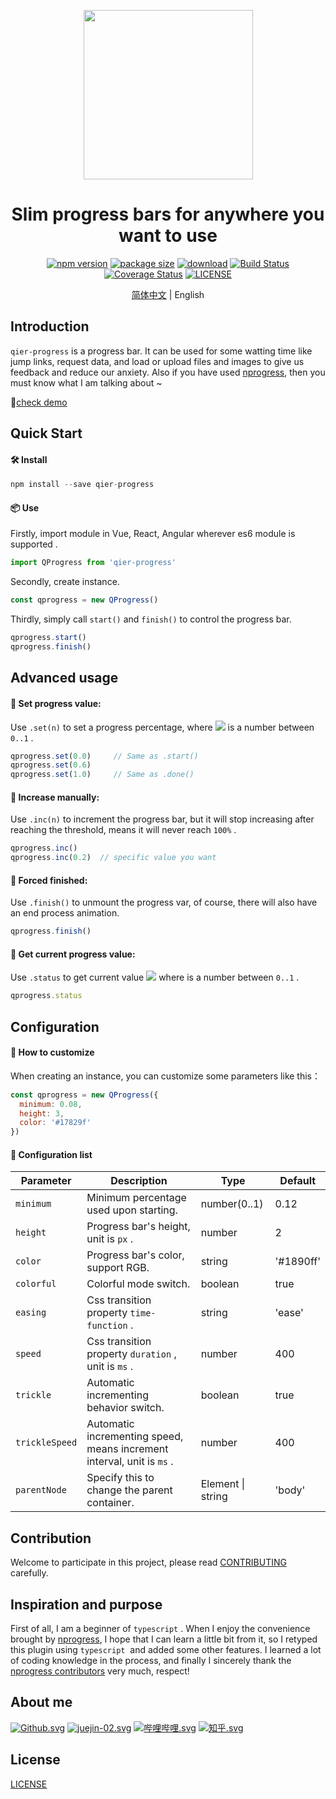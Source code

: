 <p align="center">
  <a href="https://github.com/vortesnail/qier-progress">
    <img width="271" src="https://cdn.nlark.com/yuque/0/2020/png/341314/1581180114750-bcd1cc60-0847-49e0-96bd-da4e76901f87.png#align=left&display=inline&height=24&name=%E5%B1%8F%E5%B9%95%E5%BF%AB%E7%85%A7%202020-02-09%2000.39.47.png&originHeight=226&originWidth=2560&size=340990&status=done&style=none&width=271">
  </a>
</p>

<h1 align="center">Slim progress bars for anywhere you want to use</h1>
<div align="center">

[![npm version](https://img.shields.io/npm/v/qier-progress)](https://www.npmjs.com/package/qier-progress) [![package size](https://img.shields.io/bundlephobia/minzip/qier-progress)](https://www.npmjs.com/package/qier-progress) 
[![download](https://img.shields.io/npm/dw/qier-progress)](https://www.npmjs.com/package/qier-progress) [![Build Status](https://travis-ci.org/vortesnail/qier-progress.svg?branch=master)](https://travis-ci.org/vortesnail/qier-progress) [![Coverage Status](https://coveralls.io/repos/github/vortesnail/qier-progress/badge.svg?branch=master)](https://coveralls.io/github/vortesnail/qier-progress?branch=master) [![LICENSE](https://img.shields.io/npm/l/qier-progress)](https://github.com/vortesnail/qier-progress/blob/master/LICENSE) 


[简体中文](./READM-zh-CN.md) &#124; English

</div>

## Introduction

`qier-progress` is a progress bar. It can be used for some watting time like jump links, request data, and load or upload files and images to give us feedback and reduce our anxiety. Also if you have used [nprogress](https://github.com/rstacruz/nprogress), then you must know what I am talking about ~

💃[check demo](https://vortesnail.github.io/qier-progress/)

## Quick Start
#### 🛠 Install
```javascript
npm install --save qier-progress
```

#### 📦 Use
Firstly, import module in Vue, React, Angular wherever es6 module is supported .
```javascript
import QProgress from 'qier-progress'
```

Secondly, create instance.
```javascript
const qprogress = new QProgress()
```

Thirdly, simply call `start()` and `finish()` to control the progress bar.
```javascript
qprogress.start()
qprogress.finish()
```

## Advanced usage
#### 📌 Set progress value:
Use `.set(n)` to set a progress percentage, where ![](https://cdn.nlark.com/yuque/__latex/7b8b965ad4bca0e41ab51de7b31363a1.svg#card=math&code=n&height=12&width=10) is a number between `0..1` .
```javascript
qprogress.set(0.0)     // Same as .start()
qprogress.set(0.6)
qprogress.set(1.0)     // Same as .done()
```

#### 🎢 Increase manually:
Use `.inc(n)` to increment the progress bar, but it will stop increasing after reaching the threshold, means it will never reach `100%` .
```javascript
qprogress.inc()
qprogress.inc(0.2)	// specific value you want
```

#### 🥣 Forced finished:
Use `.finish()` to unmount the progress var, of course, there will also have an end process animation.
```javascript
qprogress.finish()
```

#### 🧮 Get current progress value:
Use `.status` to get current value ![](https://cdn.nlark.com/yuque/__latex/7b8b965ad4bca0e41ab51de7b31363a1.svg#card=math&code=n&height=12&width=10) where is a number between `0..1` .
```javascript
qprogress.status
```

## Configuration
#### 🤔 How to customize
When creating an instance, you can customize some parameters like this：
```javascript
const qprogress = new QProgress({
  minimum: 0.08,
  height: 3,
  color: '#17829f'
})
```

#### 📕 Configuration list
| Parameter | Description | Type | Default |
| --- | --- | --- | --- |
| `minimum` | Minimum percentage used upon starting. | number(0..1) | 0.12 |
| `height` | Progress bar's height, unit is `px` . | number | 2 |
| `color` | Progress bar's color, support RGB. | string | '#1890ff' |
| `colorful` | Colorful mode switch. | boolean | true |
| `easing` | Css transition property `time-function` . | string | 'ease' |
| `speed` | Css transition property `duration` , unit is `ms` . | number | 400 |
| `trickle` | Automatic incrementing behavior switch. | boolean | true |
| `trickleSpeed` | Automatic incrementing speed, means increment interval, unit is `ms` . | number | 400 |
| `parentNode` | Specify this to change the parent container. | Element &#124; string | 'body' |


## Contribution
Welcome to participate in this project, please read [CONTRIBUTING](ssd) carefully.

## Inspiration and purpose
First of all, I am a beginner of `typescript` . When I enjoy the convenience brought by [nprogress](https://github.com/rstacruz/nprogress), I hope that I can learn a little bit from it, so I retyped this plugin using `typescript`  and added some other features. I learned a lot of coding knowledge in the process, and finally I sincerely thank the [nprogress contributors](https://github.com/rstacruz/nprogress/graphs/contributors) very much, respect!

## About me
[![Github.svg](https://cdn.nlark.com/yuque/0/2020/svg/341314/1581188387396-7788bf71-e189-4c34-bcaa-eaa5b0055497.svg#align=left&display=inline&height=24&name=Github.svg&originHeight=32&originWidth=32&size=2534&status=done&style=none&width=24)](https://github.com/vortesnail) [![juejin-02.svg](https://cdn.nlark.com/yuque/0/2020/svg/341314/1581188386963-d8bc6ee6-b3f4-47f8-b53c-5bd493c890b4.svg#align=left&display=inline&height=24&name=juejin-02.svg&originHeight=32&originWidth=32&size=884&status=done&style=none&width=24)](https://juejin.im/user/5da573d3f265da5b8a5168a6) [![哔哩哔哩.svg](https://cdn.nlark.com/yuque/0/2020/svg/341314/1581188388001-39360fed-b53a-47db-8b83-cff8126561da.svg#align=left&display=inline&height=24&name=%E5%93%94%E5%93%A9%E5%93%94%E5%93%A9.svg&originHeight=32&originWidth=32&size=6080&status=done&style=none&width=24)](https://space.bilibili.com/80755916) [![知乎.svg](https://cdn.nlark.com/yuque/0/2020/svg/341314/1581188354814-5e2956ab-2895-4f09-b788-7c5175160e41.svg#align=left&display=inline&height=24&name=%E7%9F%A5%E4%B9%8E.svg&originHeight=32&originWidth=32&size=2265&status=done&style=none&width=24)](https://www.zhihu.com/people/vortesnail)

## License
[LICENSE](./LICENSE)